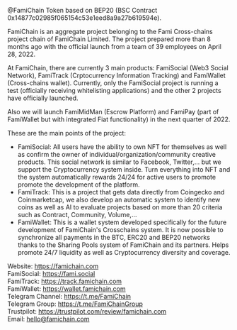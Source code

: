 @FamiChain Token based on BEP20 (BSC Contract 0x14877c02985f065154c53e1eed8a9a27b619594e).

FamiChain is an aggregate project belonging to the Fami Cross-chains project chain of FamiChain Limited. The project prepared more than 8 months ago with the official launch from a team of 39 employees on April 28, 2022.

At FamiChain, there are currently 3 main products: FamiSocial (Web3 Social Network), FamiTrack (Crptocurrency Information Tracking) and FamiWallet (Cross-chains wallet). Currently, only the FamiSocial project is running a test (officially receiving whitelisting applications) and the other 2 projects have officially launched.

Also we will launch FamiMidMan (Escrow Platform) and FamiPay (part of FamiWallet but with integrated Fiat functionality) in the next quarter of 2022.

These are the main points of the project:
- FamiSocial: All users have the ability to own NFT for themselves as well as confirm the owner of individual/organization/community creative products. This social network is similar to Facebook, Twitter,... but we support the Cryptocurrency system inside. Turn everything into NFT and the system automatically rewards 24/24 for active users to promote promote the development of the platform.
- FamiTrack: This is a project that gets data directly from Coingecko and Coinmarketcap, we also develop an automatic system to identify new coins as well as AI to evaluate projects based on more than 20 criteria such as Contract, Community, Volume,...
- FamiWallet: This is a wallet system developed specifically for the future development of FamiChain's Crosschains system. It is now possible to synchronize all payments in the BTC, ERC20 and BEP20 networks thanks to the Sharing Pools system of FamiChain and its partners. Helps promote 24/7 liquidity as well as Cryptocurrency diversity and coverage.

Website: https://famichain.com <br/>
FamiSocial: https://fami.social <br/>
FamiTrack: https://track.famichain.com <br/>
FamiWallet: https://wallet.famichain.com <br/>
Telegram Channel: https://t.me/FamiChain <br/>
Telegram Group: https://t.me/FamiChainGroup <br/>
Trustpilot: https://trustpilot.com/review/famichain.com <br/>
Email: hello@famichain.com
